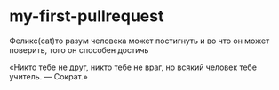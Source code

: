 # my-first-pullrequest

Феликс(cat)то разум человека может постигнуть и во что он может поверить, того он способен достичь

«Никто тебе не друг, никто тебе не враг, но всякий человек тебе учитель. — Сократ.»

